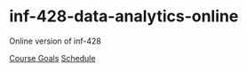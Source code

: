 # inf-428-data-analytics-online
Online version of inf-428

[Course Goals](https://bnorthan.github.io/inf-428-data-analytics-online/Introduction/CourseGoals)
[Schedule](https://bnorthan.github.io/inf-428-data-analytics-online/Introduction/Schedule)